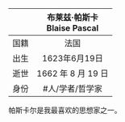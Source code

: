 |   [](https://zh.wikipedia.org/wiki/%E5%B8%83%E8%8E%B1%E5%85%B9%C2%B7%E5%B8%95%E6%96%AF%E5%8D%A1)   |    布莱兹‧帕斯卡<br>Blaise Pascal    |
|:--------:|:---------------------------------------------: |
| 国籍     |                 法国                  |
| 出生     |       1623年6月19日                  |
| 逝世     |     1662 年 8 月 19 日      |
| 身份    |     #人/学者/哲学家               |

帕斯卡尔是我最喜欢的思想家之一。